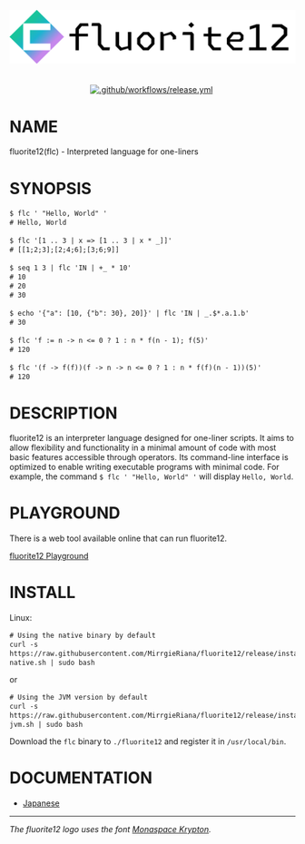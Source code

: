 <br>

<div align="center">
  <img alt="fluorite12 Logo" src="assets/logo.svg" />
</div>

<br>
<br>

<div align="center">
  <a href="https://github.com/MirrgieRiana/fluorite12/actions/workflows/release.yml"><img alt=".github/workflows/release.yml" src="https://github.com/MirrgieRiana/fluorite12/actions/workflows/release.yml/badge.svg" /></a>
  <img alt="" src="https://img.shields.io/github/v/tag/MirrgieRiana/fluorite12.svg?label=Latest%20Version" />
</div>

# NAME

fluorite12(flc) - Interpreted language for one-liners

# SYNOPSIS

```shell
$ flc ' "Hello, World" '
# Hello, World

$ flc '[1 .. 3 | x => [1 .. 3 | x * _]]'
# [[1;2;3];[2;4;6];[3;6;9]]

$ seq 1 3 | flc 'IN | +_ * 10'
# 10
# 20
# 30

$ echo '{"a": [10, {"b": 30}, 20]}' | flc 'IN | _.$*.a.1.b'
# 30

$ flc 'f := n -> n <= 0 ? 1 : n * f(n - 1); f(5)'
# 120

$ flc '(f -> f(f))(f -> n -> n <= 0 ? 1 : n * f(f)(n - 1))(5)'
# 120
```

# DESCRIPTION

fluorite12 is an interpreter language designed for one-liner scripts.
It aims to allow flexibility and functionality in a minimal amount of code
with most basic features accessible through operators.
Its command-line interface is optimized to enable writing executable programs with minimal code.
For example, the command `$ flc ' "Hello, World" '` will display `Hello, World`.

# PLAYGROUND

There is a web tool available online that can run fluorite12.

[fluorite12 Playground](https://mirrgieriana.github.io/fluorite12/playground/)

# INSTALL

Linux:

```shell
# Using the native binary by default
curl -s https://raw.githubusercontent.com/MirrgieRiana/fluorite12/release/install-native.sh | sudo bash
```

or

```shell
# Using the JVM version by default
curl -s https://raw.githubusercontent.com/MirrgieRiana/fluorite12/release/install-jvm.sh | sudo bash
```

Download the `flc` binary to `./fluorite12` and register it in `/usr/local/bin`.

# DOCUMENTATION

- [Japanese](https://mirrgieriana.github.io/fluorite12/doc/ja/INDEX)

---

*The fluorite12 logo uses the font [Monaspace Krypton](https://monaspace.githubnext.com/).*
